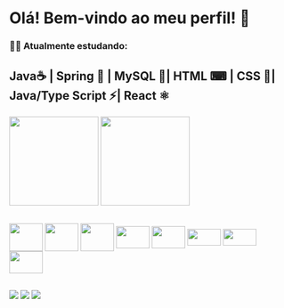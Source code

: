 # Olá! Bem-vindo ao meu perfil! 👻
### 👨‍💻 Atualmente estudando: 
## Java☕ | Spring 🍃 | MySQL 🐬| HTML ⌨ | CSS 🎨| Java/Type Script ⚡| React ⚛️ 

<div style="display: inline_block">
<img height="160em" src="https://github-readme-stats.vercel.app/api?username=viniciuslopes98&show_icons=true&theme=dracula&include_all_commits=true&count_private=true"/>
<img height="160em" src="https://github-readme-stats.vercel.app/api/top-langs/?username=viniciuslopes98&layout=compact&langs_count=7&theme=dracula"/>
</div>

##

<div style="display: inline_block">
<img align="center" alt="" height="50" width="60" src="https://cdn.jsdelivr.net/gh/devicons/devicon/icons/java/java-original-wordmark.svg">
<img align="center" alt="" height="50" width="60" src="https://cdn.jsdelivr.net/gh/devicons/devicon/icons/spring/spring-original-wordmark.svg">
<img align="center" alt="" height="50" width="60" src="https://cdn.jsdelivr.net/gh/devicons/devicon/icons/mysql/mysql-original-wordmark.svg">
<img align="center" alt="" height="40" width="60" src="https://cdn.jsdelivr.net/gh/devicons/devicon/icons/html5/html5-original-wordmark.svg">
<img align="center" alt="" height="40" width="60" src="https://cdn.jsdelivr.net/gh/devicons/devicon/icons/css3/css3-original-wordmark.svg">
<img align="center" alt="" height="30" width="60" src="https://cdn.jsdelivr.net/gh/devicons/devicon/icons/javascript/javascript-original.svg">
<img align="center" alt="" height="30" width="60" src="https://cdn.jsdelivr.net/gh/devicons/devicon/icons/typescript/typescript-original.svg">
<img align="center" alt="" height="40" width="60" src="https://cdn.jsdelivr.net/gh/devicons/devicon/icons/react/react-original-wordmark.svg">

          
</div>

##

<div>
  <a href="https://instagram.com/zm1hawk" target="_blank"><img src="https://img.shields.io/badge/-Instagram-%23E4405F?style=for-the-badge&logo=instagram&logoColor=white" target="_blank"></a>
  <a href = "mailto:contatovinicius6.lopes6@gmail.com"><img src="https://img.shields.io/badge/-Gmail-%23333?style=for-the-badge&logo=gmail&logoColor=white" target="_blank"></a>
  <a href="https://www.linkedin.com/in/vinicius-l-4181b9ba/" target="_blank"><img src="https://img.shields.io/badge/-LinkedIn-%230077B5?style=for-the-badge&logo=linkedin&logoColor=white" target="_blank"></a>             
 </div>
 

              
          
